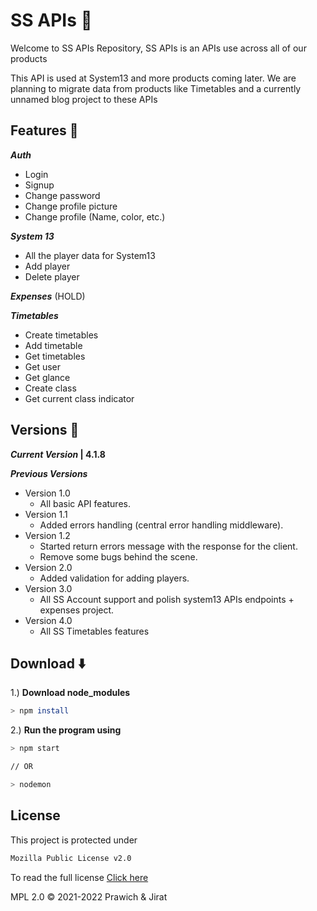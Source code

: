 # SS APIs 💾

Welcome to SS APIs Repository, SS APIs is an APIs use across all of our products

This API is used at System13 and more products coming later. We are planning to migrate data from products like Timetables and a currently unnamed blog project to these APIs

## Features 📝

**_Auth_**

- Login
- Signup
- Change password
- Change profile picture
- Change profile (Name, color, etc.)

**_System 13_**

- All the player data for System13
- Add player
- Delete player

**_Expenses_** (HOLD)

**_Timetables_**

- Create timetables
- Add timetable
- Get timetables
- Get user
- Get glance
- Create class
- Get current class indicator

## Versions 📜

**_Current Version_ | 4.1.8** <br/>

**_Previous Versions_**

- Version 1.0
  - All basic API features.
- Version 1.1
  - Added errors handling (central error handling middleware).
- Version 1.2
  - Started return errors message with the response for the client.
  - Remove some bugs behind the scene.
- Version 2.0
  - Added validation for adding players.
- Version 3.0
  - All SS Account support and polish system13 APIs endpoints + expenses project.
- Version 4.0
  - All SS Timetables features

## Download ⬇️

1.) **Download node_modules**

```zsh
> npm install
```

2.) **Run the program using**

```zsh
> npm start

// OR

> nodemon
```

## License

This project is protected under

```sh
Mozilla Public License v2.0
```

To read the full license [Click here](LICENSE)

MPL 2.0 © 2021-2022 Prawich & Jirat
